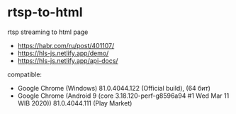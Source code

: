 # rtsp-to-html
rtsp streaming to html page

* https://habr.com/ru/post/401107/
* https://hls-js.netlify.app/demo/
* https://hls-js.netlify.app/api-docs/

compatible:
* Google Chrome (Windows) 81.0.4044.122 (Official build), (64 бит)
* Google Chrome (Android 9 (core 3.18.120-perf-g8596a94 #1 Wed Mar 11 WIB 2020)) 81.0.4044.111 (Play Market)
